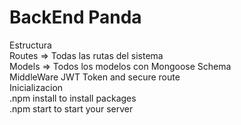 # BackEnd Panda

Estructura</br>
Routes => Todas las rutas del sistema</br>
Models => Todos los modelos con Mongoose Schema</br>
MiddleWare JWT Token and secure route</br>
Inicializacion<br> 
.npm install to install packages<br>
.npm start to start your server<br>
